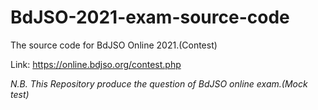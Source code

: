 # BdJSO-2021-exam-source-code

The source code for BdJSO Online 2021.(Contest)

Link: https://online.bdjso.org/contest.php

*N.B. This Repository produce the question of BdJSO online exam.(Mock test)*
